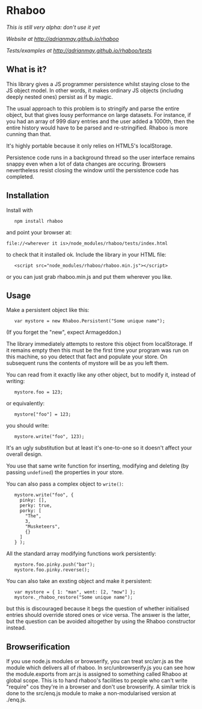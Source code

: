 Rhaboo
======

*This is still very alpha: don't use it yet*

*Website at http://adrianmay.github.io/rhaboo*

*Tests/examples at http://adrianmay.github.io/rhaboo/tests*

What is it?
-----------

This library gives a JS programmer persistence whilst staying close to the JS object model. In other words, it makes ordinary JS objects (includng deeply nested ones) persist as if by magic.

The usual approach to this problem is to stringify and parse the entire object, but that gives lousy performance on large datasets. For instance, if you had an array of 999 diary entries and the user added a 1000th, then the entire history would have to be parsed and re-stringified. Rhaboo is more cunning than that.

It's highly portable because it only relies on HTML5's localStorage.

Persistence code runs in a background thread so the user interface remains snappy even when a lot of data changes are occuring. Browsers nevertheless resist closing the window until the persistence code has completed.

Installation
------------

Install with 

```
   npm install rhaboo
```

and point your browser at: 

```
file://<wherever it is>/node_modules/rhaboo/tests/index.html
```

to check that it installed ok. Include the library in your HTML file:

```
   <script src="node_modules/rhaboo/rhaboo.min.js"></script>
```
or you can just grab rhaboo.min.js and put them wherever you like.

Usage
-----

Make a persistent object like this:

```
   var mystore = new Rhaboo.Persistent("Some unique name");
```
(If you forget the "new", expect Armageddon.)

The library immediately attempts to restore this object from localStorage. If it remains empty then this must be the first time your program was run on this machine, so you detect that fact and populate your store. On subsequent runs the contents of mystore will be as you left them.

You can read from it exactly like any other object, but to modify it, instead of writing:
 
```
   mystore.foo = 123; 
```
or equivalently: 
```
   mystore["foo"] = 123;
```

you should write:

```
   mystore.write("foo", 123);
```

It's an ugly substitution but at least it's one-to-one so it doesn't affect your overall design.

You use that same write function for inserting, modifying and deleting (by passing `undefined`) the properties in your store.

You can also pass a complex object to `write()`:

```
   mystore.write("foo", {   
     pinky: [],   
     perky: true,   
     porky: [   
       "The",   
       3,   
       "Musketeers",   
       {}   
     ]   
   } );
```

All the standard array modifying functions work persistently:

```
   mystore.foo.pinky.push("bar");  
   mystore.foo.pinky.reverse();
```

You can also take an exsting object and make it persistent:

```
   var mystore = { 1: "man", went: [2, "mow"] };  
   mystore._rhaboo_restore("Some unique name");
```

but this is discouraged because it begs the question of whether initialised entries should override stored ones or vice versa. The answer is the latter, but the question can be avoided altogether by using the Rhaboo constructor instead.

Browserification
----------------

If you use node.js modules or browserify, you can treat src/arr.js as the module which delivers all of rhaboo. In src/unbrowserify.js you can see how the module.exports from arr.js is assigned to something called Rhaboo at global scope. This is to hand rhaboo's facilities to people who can't write "require" cos they're in a browser and don't use browserify. A similar trick is done to the src/enq.js module to make a non-modularised version at ./enq.js.


